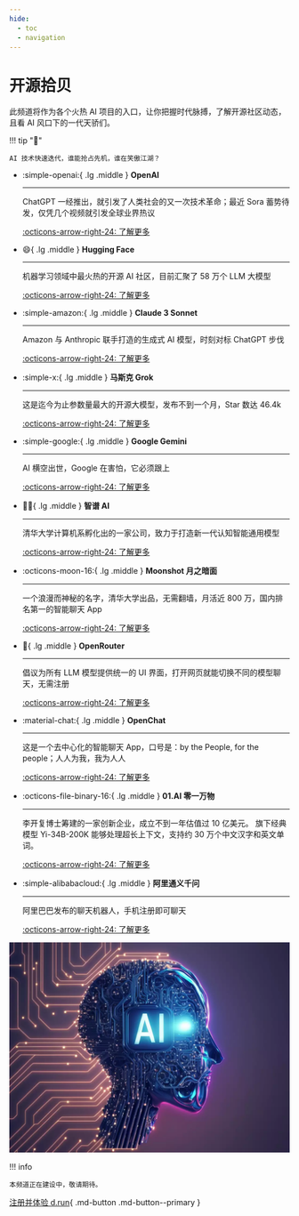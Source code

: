 ```yaml
---
hide:
  - toc
  - navigation
---
```


# 开源拾贝

此频道将作为各个火热 AI 项目的入口，让你把握时代脉搏，了解开源社区动态，且看 AI 风口下的一代天骄们。

!!! tip "🤔"

    AI 技术快速迭代，谁能抢占先机，谁在笑傲江湖？

<div class="grid cards" markdown>

-   :simple-openai:{ .lg .middle } __OpenAI__

    ---

    ChatGPT 一经推出，就引发了人类社会的又一次技术革命；最近 Sora 蓄势待发，仅凭几个视频就引发全球业界热议

    [:octicons-arrow-right-24: 了解更多](./openai.md)

-   :smile:{ .lg .middle } __Hugging Face__

    ---

    机器学习领域中最火热的开源 AI 社区，目前汇聚了 58 万个 LLM 大模型

    [:octicons-arrow-right-24: 了解更多](./huggingface.md)

-   :simple-amazon:{ .lg .middle } __Claude 3 Sonnet__

    ---

    Amazon 与 Anthropic 联手打造的生成式 AI 模型，时刻对标 ChatGPT 步伐

    [:octicons-arrow-right-24: 了解更多](https://www.anthropic.com/news/claude-3-family)

-   :simple-x:{ .lg .middle } __马斯克 Grok__

    ---

    这是迄今为止参数量最大的开源大模型，发布不到一个月，Star 数达 46.4k

    [:octicons-arrow-right-24: 了解更多](https://github.com/xai-org/grok-1)

-   :simple-google:{ .lg .middle } __Google Gemini__

    ---

    AI 横空出世，Google 在害怕，它必须跟上

    [:octicons-arrow-right-24: 了解更多](https://gemini.google.com/)

-   :student:{ .lg .middle } __智谱 AI__

    ---

    清华大学计算机系孵化出的一家公司，致力于打造新一代认知智能通用模型

    [:octicons-arrow-right-24: 了解更多](https://www.zhipuai.cn/)

-   :octicons-moon-16:{ .lg .middle } __Moonshot 月之暗面__

    ---

    一个浪漫而神秘的名字，清华大学出品，无需翻墙，月活近 800 万，国内排名第一的智能聊天 App

    [:octicons-arrow-right-24: 了解更多](./moonshot.md)

-   :open_hands:{ .lg .middle } __OpenRouter__

    ---

    倡议为所有 LLM 模型提供统一的 UI 界面，打开网页就能切换不同的模型聊天，无需注册

    [:octicons-arrow-right-24: 了解更多](https://openrouter.ai/)

-   :material-chat:{ .lg .middle } __OpenChat__

    ---

    这是一个去中心化的智能聊天 App，口号是：by the People, for the people；人人为我，我为人人

    [:octicons-arrow-right-24: 了解更多](https://oc.app/)

-   :octicons-file-binary-16:{ .lg .middle } __01.AI 零一万物__

    ---

    李开复博士筹建的一家创新企业，成立不到一年估值过 10 亿美元。
    旗下经典模型 Yi-34B-200K 能够处理超长上下文，支持约 30 万个中文汉字和英文单词。

    [:octicons-arrow-right-24: 了解更多](https://www.lingyiwanwu.com/)

-   :simple-alibabacloud:{ .lg .middle } __阿里通义千问__

    ---

    阿里巴巴发布的聊天机器人，手机注册即可聊天

    [:octicons-arrow-right-24: 了解更多](https://tongyi.aliyun.com/qianwen/)

</div>

![AI image](./images/open.png)

!!! info

    本频道正在建设中，敬请期待。

[注册并体验 d.run](https://console.d.run/){ .md-button .md-button--primary }

